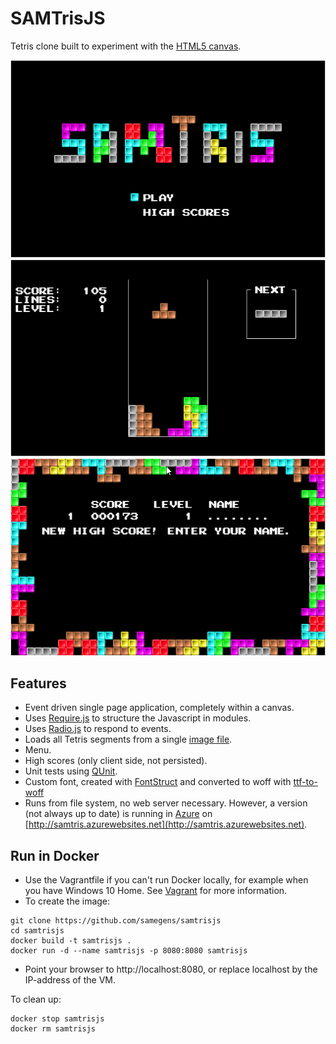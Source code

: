# SAMTrisJS
Tetris clone built to experiment with the [HTML5 canvas](https://www.w3schools.com/html/html5_canvas.asp).

![samtris](https://github.com/samegens/samtrisjs/blob/master/screenshots/samtris.png?raw=true) ![game](https://github.com/samegens/samtrisjs/blob/master/screenshots/game.png?raw=true) ![highscore](https://github.com/samegens/samtrisjs/blob/master/screenshots/highscore.png?raw=true)

## Features

- Event driven single page application, completely within a canvas.
- Uses [Require.js](http://requirejs.org/) to structure the Javascript in modules.
- Uses [Radio.js](http://radio.uxder.com/) to respond to events.
- Loads all Tetris segments from a single [image file](https://github.com/samegens/samtrisjs/blob/master/img/blocks.png?raw=true).
- Menu.
- High scores (only client side, not persisted).
- Unit tests using [QUnit](https://qunitjs.com/).
- Custom font, created with [FontStruct](http://fontstruct.com/) and converted to woff with [ttf-to-woff](http://everythingfonts.com/ttf-to-woff)
- Runs from file system, no web server necessary. However, a version (not always up to date) is running in [Azure](https://azure.microsoft.com/) on [http://samtris.azurewebsites.net](http://samtris.azurewebsites.net).

## Run in Docker

- Use the Vagrantfile if you can't run Docker locally, for example when you have Windows 10 Home. See [Vagrant](https://www.vagrantup.com/) for more information.
- To create the image:
```
git clone https://github.com/samegens/samtrisjs
cd samtrisjs
docker build -t samtrisjs .
docker run -d --name samtrisjs -p 8080:8080 samtrisjs
```
- Point your browser to http://localhost:8080, or replace localhost by the IP-address of the VM.

To clean up:
```
docker stop samtrisjs
docker rm samtrisjs
```